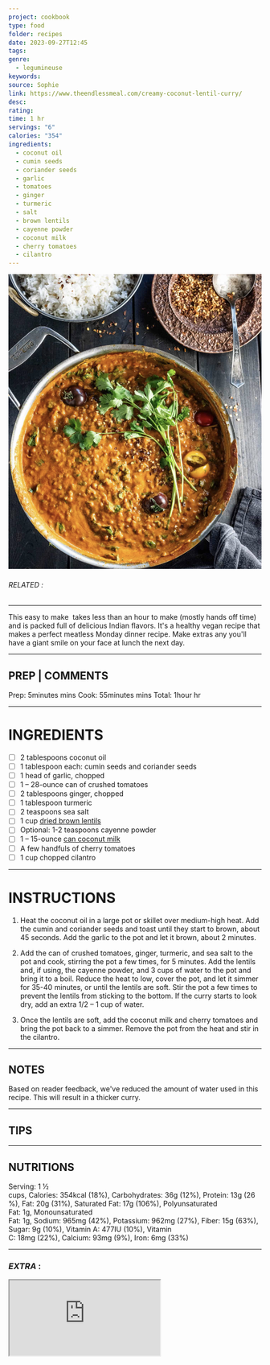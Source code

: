 ```yaml
---
project: cookbook
type: food
folder: recipes
date: 2023-09-27T12:45
tags: 
genre:
  - legumineuse
keywords: 
source: Sophie
link: https://www.theendlessmeal.com/creamy-coconut-lentil-curry/
desc: 
rating: 
time: 1 hr
servings: "6"
calories: "354"
ingredients:
  - coconut oil
  - cumin seeds
  - coriander seeds
  - garlic
  - tomatoes
  - ginger
  - turmeric
  - salt
  - brown lentils
  - cayenne powder
  - coconut milk
  - cherry tomatoes
  - cilantro
---
```


![IMAGE](image_429.png)

###### *RELATED* : 
---
This easy to make  takes less than an hour to make (mostly hands off time) and is packed full of delicious Indian flavors. It's a healthy vegan recipe that makes a perfect meatless Monday dinner recipe. Make extras any you'll have a giant smile on your face at lunch the next day.

---
## PREP | COMMENTS

Prep: 5minutes mins
Cook: 55minutes mins
Total: 1hour hr

---
# INGREDIENTS

- [ ] 2 tablespoons coconut oil
- [ ] 1 tablespoon each: cumin seeds and coriander seeds
- [ ] 1 head of garlic, chopped
- [ ] 1 – 28-ounce can of crushed tomatoes
- [ ] 2 tablespoons ginger, chopped
- [ ] 1 tablespoon turmeric
- [ ] 2 teaspoons sea salt
- [ ] 1 cup [dried brown lentils](https://www.theendlessmeal.com/amazon-brown-lentils)
- [ ] Optional: 1-2 teaspoons cayenne powder
- [ ] 1 – 15-ounce [can coconut milk](https://www.theendlessmeal.com/amazon-coconut-milk)
- [ ] A few handfuls of cherry tomatoes
- [ ] 1 cup chopped cilantro

---
# INSTRUCTIONS

1. Heat the coconut oil in a large pot or skillet over medium-high heat. Add the cumin and coriander seeds and toast until they start to brown, about 45 seconds. Add the garlic to the pot and let it brown, about 2 minutes.
    
2. Add the can of crushed tomatoes, ginger, turmeric, and sea salt to the pot and cook, stirring the pot a few times, for 5 minutes. Add the lentils and, if using, the cayenne powder, and 3 cups of water to the pot and bring it to a boil. Reduce the heat to low, cover the pot, and let it simmer for 35-40 minutes, or until the lentils are soft. Stir the pot a few times to prevent the lentils from sticking to the bottom. If the curry starts to look dry, add an extra 1/2 – 1 cup of water.
    
3. Once the lentils are soft, add the coconut milk and cherry tomatoes and bring the pot back to a simmer. Remove the pot from the heat and stir in the cilantro.

---
## NOTES

Based on reader feedback, we've reduced the amount of water used in this recipe. This will result in a thicker curry.

---
## TIPS



---
## NUTRITIONS

Serving: 1 ½ cups, Calories: 354kcal (18%), Carbohydrates: 36g (12%), Protein: 13g (26%), Fat: 20g (31%), Saturated Fat: 17g (106%), Polyunsaturated Fat: 1g, Monounsaturated Fat: 1g, Sodium: 965mg (42%), Potassium: 962mg (27%), Fiber: 15g (63%), Sugar: 9g (10%), Vitamin A: 477IU (10%), Vitamin C: 18mg (22%), Calcium: 93mg (9%), Iron: 6mg (33%)

---
### *EXTRA* :



<iframe src="https://www.youtube.com/embed/1j7Cnv5CyVM"/>
